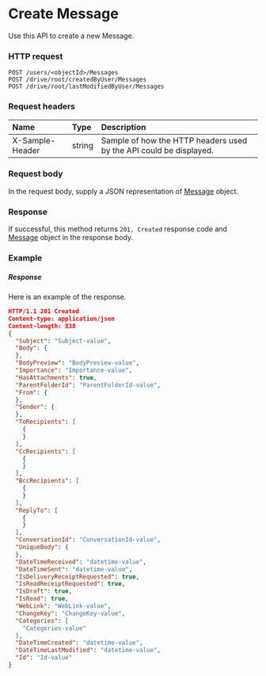 # Create Message

Use this API to create a new Message.
### HTTP request
```http
POST /users/<objectId>/Messages
POST /drive/root/createdByUser/Messages
POST /drive/root/lastModifiedByUser/Messages

```
### Request headers
| Name       | Type | Description|
|:---------------|:--------|:----------|
| X-Sample-Header  | string  | Sample of how the HTTP headers used by the API could be displayed.|

### Request body
In the request body, supply a JSON representation of [Message](../resources/message.md) object.


### Response
If successful, this method returns `201, Created` response code and [Message](../resources/message.md) object in the response body.

### Example
##### Response
Here is an example of the response.
```json
HTTP/1.1 201 Created
Content-type: application/json
Content-length: 838
{
  "Subject": "Subject-value",
  "Body": {
  },
  "BodyPreview": "BodyPreview-value",
  "Importance": "Importance-value",
  "HasAttachments": true,
  "ParentFolderId": "ParentFolderId-value",
  "From": {
  },
  "Sender": {
  },
  "ToRecipients": [
    {
    }
  ],
  "CcRecipients": [
    {
    }
  ],
  "BccRecipients": [
    {
    }
  ],
  "ReplyTo": [
    {
    }
  ],
  "ConversationId": "ConversationId-value",
  "UniqueBody": {
  },
  "DateTimeReceived": "datetime-value",
  "DateTimeSent": "datetime-value",
  "IsDeliveryReceiptRequested": true,
  "IsReadReceiptRequested": true,
  "IsDraft": true,
  "IsRead": true,
  "WebLink": "WebLink-value",
  "ChangeKey": "ChangeKey-value",
  "Categories": [
    "Categories-value"
  ],
  "DateTimeCreated": "datetime-value",
  "DateTimeLastModified": "datetime-value",
  "Id": "Id-value"
}
```

<!-- uuid: 5208a15b-b902-4ff7-9fef-55e3371d2fb8
2015-10-09 18:12:09 UTC -->